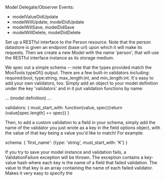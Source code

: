 
Model Delegate/Observer Events:
  * modelValueDidUpdate
  * modelWillUpdate, modelDidUpdate
  * modelWillSave, modelDidSave
  * modelWillDelete, modelDidDelete


Set up a RESTful interface to the Person resource. Note that the person 
datastore is given an endpoint (base url) upon which it will make its 
requests. Then we create a new Model with the name 'person', that will use 
the RESTful interface instance as its storage medium.

We spec out a simple schema -- note that the types provided match the 
MooTools typeOf() output. There are a few built-in validators including: 
required:bool, type:string, max_length:int, and min_length:int. It's easy 
to add your own validators, too. Simply add an object to your 
model definition under the key 'validators' and in it put validation 
functions by name:

  ... (model definition) ...
  
  validators: {
    must_start_with: function(value, spec){return (value[spec.length] == spec)}
  }

Then, to add a custom validation to a field in your schema, simply add the 
name of the validator you just wrote as a key in the field options object, 
with the value of that key being a value you'd like to match! For example:

  schema: {
    'first_name': {type: 'string', must_start_with: 'K'}
  }

If you try to save your model instance and validation fails, a 
ValidationFailure exception will be thrown. The exception contains a key-
value hash where each key is the name of a field that failed validation. 
The value to that key is an array containing the name of each failed 
validator. Makes it very easy to specify the